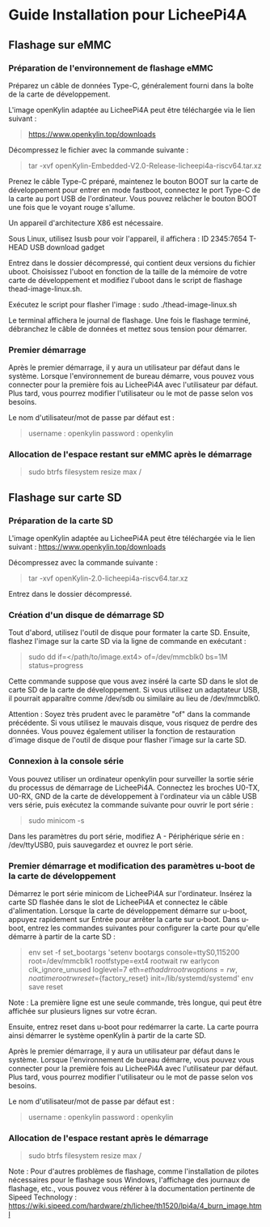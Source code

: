

# Guide Installation pour LicheePi4A 
## Flashage sur eMMC

### Préparation de l'environnement de flashage eMMC
Préparez un câble de données Type-C, généralement fourni dans la boîte de la carte de développement.

L'image openKylin adaptée au LicheePi4A peut être téléchargée via le lien suivant :
> https://www.openkylin.top/downloads

Décompressez le fichier avec la commande suivante :
> tar -xvf openKylin-Embedded-V2.0-Release-licheepi4a-riscv64.tar.xz

Prenez le câble Type-C préparé, maintenez le bouton BOOT sur la carte de développement pour entrer en mode fastboot, connectez le port Type-C de la carte au port USB de l'ordinateur. Vous pouvez relâcher le bouton BOOT une fois que le voyant rouge s'allume.

Un appareil d'architecture X86 est nécessaire.

Sous Linux, utilisez lsusb pour voir l'appareil, il affichera : ID 2345:7654 T-HEAD USB download gadget

Entrez dans le dossier décompressé, qui contient deux versions du fichier uboot. Choisissez l'uboot en fonction de la taille de la mémoire de votre carte de développement et modifiez l'uboot dans le script de flashage thead-image-linux.sh.

Exécutez le script pour flasher l'image :
sudo ./thead-image-linux.sh

Le terminal affichera le journal de flashage. Une fois le flashage terminé, débranchez le câble de données et mettez sous tension pour démarrer.

### Premier démarrage
Après le premier démarrage, il y aura un utilisateur par défaut dans le système. Lorsque l'environnement de bureau démarre, vous pouvez vous connecter pour la première fois au LicheePi4A avec l'utilisateur par défaut. Plus tard, vous pourrez modifier l'utilisateur ou le mot de passe selon vos besoins.

Le nom d'utilisateur/mot de passe par défaut est :
> username : openkylin
> password : openkylin

### Allocation de l'espace restant sur eMMC après le démarrage
> sudo btrfs filesystem resize max /

## Flashage sur carte SD

### Préparation de la carte SD
L'image openKylin adaptée au LicheePi4A peut être téléchargée via le lien suivant :
https://www.openkylin.top/downloads

Décompressez avec la commande suivante :
> tar -xvf openKylin-2.0-licheepi4a-riscv64.tar.xz

Entrez dans le dossier décompressé.

### Création d'un disque de démarrage SD
Tout d'abord, utilisez l'outil de disque pour formater la carte SD. Ensuite, flashez l'image sur la carte SD via la ligne de commande en exécutant :
> sudo dd if=</path/to/image.ext4> of=/dev/mmcblk0 bs=1M status=progress

Cette commande suppose que vous avez inséré la carte SD dans le slot de carte SD de la carte de développement. Si vous utilisez un adaptateur USB, il pourrait apparaître comme /dev/sdb ou similaire au lieu de /dev/mmcblk0.

Attention : Soyez très prudent avec le paramètre "of" dans la commande précédente. Si vous utilisez le mauvais disque, vous risquez de perdre des données. Vous pouvez également utiliser la fonction de restauration d'image disque de l'outil de disque pour flasher l'image sur la carte SD.

### Connexion à la console série
Vous pouvez utiliser un ordinateur openkylin pour surveiller la sortie série du processus de démarrage de LicheePi4A. Connectez les broches U0-TX, U0-RX, GND de la carte de développement à l'ordinateur via un câble USB vers série, puis exécutez la commande suivante pour ouvrir le port série :
> sudo minicom -s

Dans les paramètres du port série, modifiez A - Périphérique série en : /dev/ttyUSB0, puis sauvegardez et ouvrez le port série.

### Premier démarrage et modification des paramètres u-boot de la carte de développement
Démarrez le port série minicom de LicheePi4A sur l'ordinateur. Insérez la carte SD flashée dans le slot de LicheePi4A et connectez le câble d'alimentation. Lorsque la carte de développement démarre sur u-boot, appuyez rapidement sur Entrée pour arrêter la carte sur u-boot. Dans u-boot, entrez les commandes suivantes pour configurer la carte pour qu'elle démarre à partir de la carte SD :
> env set -f set_bootargs 'setenv bootargs console=ttyS0,115200 root=/dev/mmcblk1 rootfstype=ext4 rootwait rw earlycon clk_ignore_unused loglevel=7 eth=$ethaddr rootrwoptions=rw,noatime rootrwreset=${factory_reset} init=/lib/systemd/systemd'
> env save
> reset

Note : La première ligne est une seule commande, très longue, qui peut être affichée sur plusieurs lignes sur votre écran.

Ensuite, entrez reset dans u-boot pour redémarrer la carte. La carte pourra ainsi démarrer le système openKylin à partir de la carte SD.

Après le premier démarrage, il y aura un utilisateur par défaut dans le système. Lorsque l'environnement de bureau démarre, vous pouvez vous connecter pour la première fois au LicheePi4A avec l'utilisateur par défaut. Plus tard, vous pourrez modifier l'utilisateur ou le mot de passe selon vos besoins.

Le nom d'utilisateur/mot de passe par défaut est :
> username : openkylin
> password : openkylin

### Allocation de l'espace restant après le démarrage
> sudo btrfs filesystem resize max /

Note : Pour d'autres problèmes de flashage, comme l'installation de pilotes nécessaires pour le flashage sous Windows, l'affichage des journaux de flashage, etc., vous pouvez vous référer à la documentation pertinente de Sipeed Technology :
https://wiki.sipeed.com/hardware/zh/lichee/th1520/lpi4a/4_burn_image.html
